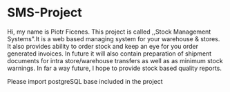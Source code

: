 # SMS-Project

Hi, my name is Piotr Ficenes. This project is called ,,Stock Management Systems".It is a web based managing system for your warehouse & stores.
It also provides ability to order stock and keep an eye for you order generated invoices.
In future it will also contain preparation of shipment documents for intra store/warehouse transfers as well as as minimum stock warnings.
In far a way future, I hope to provide stock based quality reports.

Please import postgreSQL base included in the project
